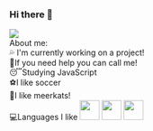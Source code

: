 ### Hi there 👋

<!--
**VitorNasBr/VitorNasBr** is a ✨ _special_ ✨ repository because its `README.md` (this file) appears on your GitHub profile.--!>



<img src="https://cdn.discordapp.com/attachments/819667765123219486/830077210819821589/Vitor.png">
<br>
About me:
<br>
💦 I'm currently working on a project!
<br>
👊If you need help you can call me!
<br>
😴Studying JavaScript
<br>
⚽I like soccer
<br>
🦝I like meerkats!
<br>
💻Languages I like

<img src="https://cdn.discordapp.com/attachments/819667765123219486/830079589019549721/136530.png" width="35vw" height="35vh" background-color="red">
<img src="https://cdn.discordapp.com/attachments/819667765123219486/830078554553057300/136527.png" width="35vw" height="35vh">
<img src="https://cdn.discordapp.com/attachments/819667765123219486/830078715903213608/136528.png" width="35vw" height="35vh">
